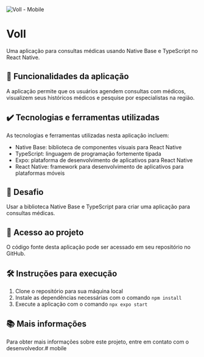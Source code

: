 ![Voll - Mobile](https://repository-images.githubusercontent.com/604322042/0b63dd66-5a29-4646-9c15-a9f490bb3742)

# Voll #

Uma aplicação para consultas médicas usando Native Base e TypeScript no React Native.

## 🔨 Funcionalidades da aplicação ##

A aplicação permite que os usuários agendem consultas com médicos, visualizem seus históricos médicos e pesquise por especialistas na região.

## ✔️ Tecnologias e ferramentas utilizadas ##

As tecnologias e ferramentas utilizadas nesta aplicação incluem:

* Native Base: biblioteca de componentes visuais para React Native
* TypeScript: linguagem de programação fortemente tipada
* Expo: plataforma de desenvolvimento de aplicativos para React Native
* React Native: framework para desenvolvimento de aplicativos para plataformas móveis

## 🎯 Desafio ##

Usar a biblioteca Native Base e TypeScript para criar uma aplicação para consultas médicas.

## 📁 Acesso ao projeto ##

O código fonte desta aplicação pode ser acessado em seu repositório no GitHub.

## 🛠️ Instruções para execução ##

1. Clone o repositório para sua máquina local
2. Instale as dependências necessárias com o comando 
`npm install`
3. Execute a aplicação com o comando 
`npx expo start`

## 📚 Mais informações ##

Para obter mais informações sobre este projeto, entre em contato com o desenvolvedor.# mobile
